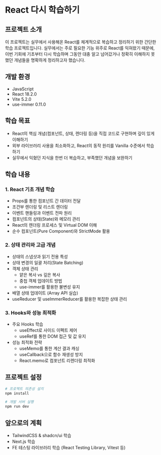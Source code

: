 # React 다시 학습하기

## 프로젝트 소개

이 프로젝트는 실무에서 사용해온 React를 체계적으로 복습하고 정리하기 위한 간단한 학습 프로젝트입니다. 실무에서는 주로 필요한 기능 위주로 React를 익혀왔기 때문에, 이번 기회에 기초부터 다시 학습하며 그동안 대충 알고 넘어갔거나 정확히 이해하지 못했던 개념들을 명확하게 정리하고자 했습니다.

## 개발 환경

- JavaScript
- React 18.2.0
- Vite 5.2.0
- use-immer 0.11.0

## 학습 목표

- React의 핵심 개념(컴포넌트, 상태, 렌더링 등)을 직접 코드로 구현하며 깊이 있게 이해하기
- 외부 라이브러리 사용을 최소화하고, React의 동작 원리를 Vanilla 수준에서 학습하기
- 실무에서 익혔던 지식을 한번 더 복습하고, 부족했던 개념을 보완하기

## 학습 내용

### 1. React 기초 개념 학습

- Props를 통한 컴포넌트 간 데이터 전달
- 조건부 렌더링 및 리스트 렌더링
- 이벤트 핸들링과 이벤트 전파 원리
- 컴포넌트의 상태(State)와 메모리 관리
- React의 렌더링 프로세스 및 Virtual DOM 이해
- 순수 컴포넌트(Pure Component)와 StrictMode 활용

### 2. 상태 관리와 고급 개념

- 상태의 스냅샷과 읽기 전용 특성
- 상태 변경의 일괄 처리(State Batching)
- 객체 상태 관리
  - 얕은 복사 vs 깊은 복사
  - 중첩 객체 업데이트 방법
  - use-immer를 활용한 불변성 유지
- 배열 상태 업데이트 (Array API 실습)
- useReducer 및 useImmerReducer를 활용한 복잡한 상태 관리

### 3. Hooks와 성능 최적화

- 주요 Hooks 학습
  - useEffect로 사이드 이펙트 제어
  - useRef를 통한 DOM 접근 및 값 유지
- 성능 최적화 전략
  - useMemo를 통한 계산 결과 캐싱
  - useCallback으로 함수 재생성 방지
  - React.memo로 컴포넌트 리렌더링 최적화

## 프로젝트 설정

```bash
# 프로젝트 의존성 설치
npm install

# 개발 서버 실행
npm run dev
```

## 앞으로의 계획

- TailwindCSS & shadcn/ui 학습
- Next.js 학습
- FE 테스팅 라이브러리 학습 (React Testing Library, Vitest 등)
